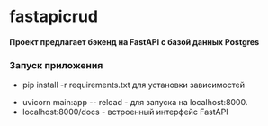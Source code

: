 # fastapicrud
#### Проект предлагает бэкенд на FastAPI с базой данных Postgres
### Запуск приложения
- pip install -r requirements.txt для установки зависимостей
+ uvicorn main:app -- reload - для запуска на localhost:8000. 
+ localhost:8000/docs - встроенный интерфейс FastAPI

